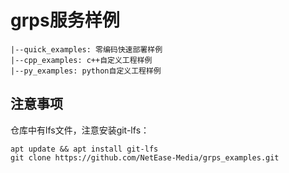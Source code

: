 # grps服务样例

```
|--quick_examples: 零编码快速部署样例
|--cpp_examples: c++自定义工程样例
|--py_examples: python自定义工程样例
```

## 注意事项

仓库中有lfs文件，注意安装git-lfs：

```
apt update && apt install git-lfs
git clone https://github.com/NetEase-Media/grps_examples.git
```
